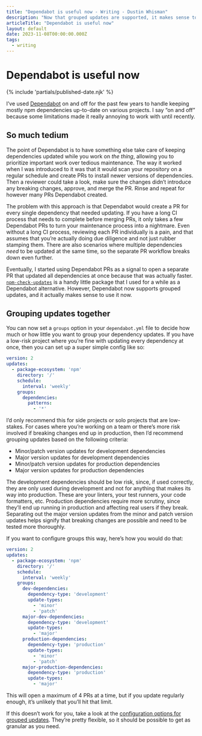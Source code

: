 ```yaml
---
title: "Dependabot is useful now - Writing - Dustin Whisman"
description: "Now that grouped updates are supported, it makes sense to use Dependabot for keeping project dependencies up to date."
articleTitle: "Dependabot is useful now"
layout: default
date: 2023-11-08T00:00:00.000Z
tags:
  - writing
---
```


# Dependabot is useful now

{% include 'partials/published-date.njk' %}

I’ve used [Dependabot](https://docs.github.com/en/code-security/dependabot) on and off for the past few years to handle keeping mostly npm dependencies up-to-date on various projects. I say “on and off” because some limitations made it really annoying to work with until recently.

## So much tedium

The point of Dependabot is to have something else take care of keeping dependencies updated while you work on _the thing_, allowing you to prioritize important work over tedious maintenance. The way it worked when I was introduced to it was that it would scan your repository on a regular schedule and create PRs to install newer versions of dependencies. Then a reviewer could take a look, make sure the changes didn’t introduce any breaking changes, approve, and merge the PR. Rinse and repeat for however many PRs Dependabot created.

The problem with this approach is that Dependabot would create a PR for every single dependency that needed updating. If you have a long CI process that needs to complete before merging PRs, it only takes a few Dependabot PRs to turn your maintenance process into a nightmare. Even without a long CI process, reviewing each PR individually is a pain, and that assumes that you’re actually doing due diligence and not just rubber stamping them. There are also scenarios where multiple dependencies _need_ to be updated at the same time, so the separate PR workflow breaks down even further.

Eventually, I started using Dependabot PRs as a signal to open a separate PR that updated all dependencies at once because that was actually faster. [`npm-check-updates`](https://github.com/raineorshine/npm-check-updates) is a handy little package that I used for a while as a Dependabot alternative. However, Dependabot now supports grouped updates, and it actually makes sense to use it now.

## Grouping updates together

You can now set a `groups` option in your `dependabot.yml` file to decide how much or how little you want to group your dependency updates. If you have a low-risk project where you’re fine with updating every dependency at once, then you can set up a super simple config like so:

```yaml
version: 2
updates:
  - package-ecosystem: 'npm'
    directory: '/'
    schedule:
      interval: 'weekly'
    groups:
      dependencies:
        patterns:
          - '*'
```

I’d only recommend this for side projects or solo projects that are low-stakes. For cases where you’re working on a team or there’s more risk involved if breaking changes end up in production, then I’d recommend grouping updates based on the following criteria:

- Minor/patch version updates for development dependencies
- Major version updates for development dependencies
- Minor/patch version updates for production dependencies
- Major version updates for production dependencies

The development dependencies should be low risk, since, if used correctly, they are only used during development and not for anything that makes its way into production. These are your linters, your test runners, your code formatters, etc. Production dependencies require more scrutiny, since they’ll end up running in production and affecting real users if they break. Separating out the major version updates from the minor and patch version updates helps signify that breaking changes are possible and need to be tested more thoroughly.

If you want to configure groups this way, here’s how you would do that:

```yaml
version: 2
updates:
  - package-ecosystem: 'npm'
    directory: '/'
    schedule:
      interval: 'weekly'
    groups:
      dev-dependencies:
        dependency-type: 'development'
        update-types:
          - 'minor'
          - 'patch'
      major-dev-dependencies:
        dependency-type: 'development'
        update-types:
          - 'major'
      production-dependencies:
        dependency-type: 'production'
        update-types:
          - 'minor'
          - 'patch'
      major-production-dependencies:
        dependency-type: 'production'
        update-types:
          - 'major'
```

This will open a maximum of 4 PRs at a time, but if you update regularly enough, it’s unlikely that you’ll hit that limit.

If this doesn’t work for you, take a look at the [configuration options for grouped updates](https://docs.github.com/en/code-security/dependabot/dependabot-version-updates/configuration-options-for-the-dependabot.yml-file#groups). They’re pretty flexible, so it should be possible to get as granular as you need.
